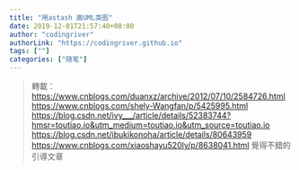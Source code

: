 ```yaml
---
title: "用astash 画UML类图"
date: 2019-12-01T21:57:40+08:00
author: "codingriver"
authorLink: "https://codingriver.github.io"
tags: [""]
categories: ["随笔"]
---
```


<!--more-->

>轉載：
>https://www.cnblogs.com/duanxz/archive/2012/07/10/2584726.html
>https://www.cnblogs.com/shely-Wangfan/p/5425995.html
>https://blog.csdn.net/ivy___/article/details/52383744?hmsr=toutiao.io&utm_medium=toutiao.io&utm_source=toutiao.io
>https://blog.csdn.net/ibukikonoha/article/details/80643959
>https://www.cnblogs.com/xiaoshayu520ly/p/8638041.html
>覺得不錯的引導文章